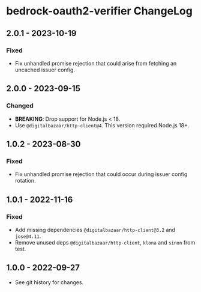 # bedrock-oauth2-verifier ChangeLog

## 2.0.1 - 2023-10-19

### Fixed
- Fix unhandled promise rejection that could arise from fetching
  an uncached issuer config.

## 2.0.0 - 2023-09-15

### Changed
- **BREAKING**: Drop support for Node.js < 18.
- Use `@digitalbazaar/http-client@4`. This version required Node.js 18+.

## 1.0.2 - 2023-08-30

### Fixed
- Fix unhandled promise rejection that could occur during issuer config
  rotation.

## 1.0.1 - 2022-11-16

### Fixed
- Add missing dependencies `@digitalbazaar/http-client@3.2` and `jose@4.11`.
- Remove unused deps `@digitalbazaar/http-client`, `klona` and `sinon` from
  test.

## 1.0.0 - 2022-09-27

- See git history for changes.
